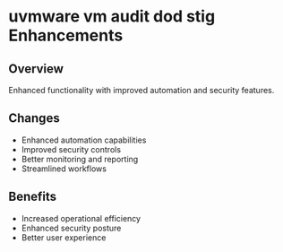 # uvmware vm audit dod stig Enhancements

## Overview
Enhanced functionality with improved automation and security features.

## Changes
- Enhanced automation capabilities
- Improved security controls
- Better monitoring and reporting
- Streamlined workflows

## Benefits
- Increased operational efficiency
- Enhanced security posture
- Better user experience
